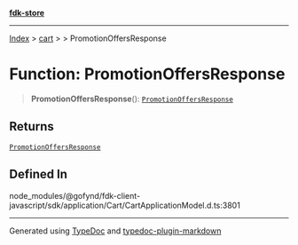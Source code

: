 [**fdk-store**](../../../README.md)
***

[Index](../../../API.md) > [cart](../../README.md) > [<internal>](../README.md) > PromotionOffersResponse

# Function: PromotionOffersResponse

> **PromotionOffersResponse**(): [`PromotionOffersResponse`](../type-aliases/type-alias.PromotionOffersResponse.md)

## Returns

[`PromotionOffersResponse`](../type-aliases/type-alias.PromotionOffersResponse.md)

## Defined In

node\_modules/@gofynd/fdk-client-javascript/sdk/application/Cart/CartApplicationModel.d.ts:3801

***
Generated using [TypeDoc](https://typedoc.org/) and [typedoc-plugin-markdown](https://www.npmjs.com/package/typedoc-plugin-markdown)
